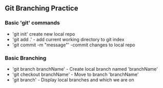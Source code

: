 ## Git Branching Practice

### Basic 'git' commands

* 'git init' create new local repo
* 'git add .' - add current working directory to git index
* 'git commit -m "message"' -commit changes to local repo

### Basic Branching
* 'git branch branchName' - Create local branch named 'branchName'
* 'git checkout branchName' - Move to branch 'branchName'
* 'git branch' - Display local branches and which we are on 
